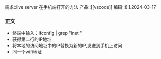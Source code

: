 需求::live server 在手机端打开的方法
产品::[[vscode]]
编码::8.1.2024-03-17

### 正文
- 终端中输入：ifconfig | grep "inet "
- 获得第二行的IP地址
- 将本地的访问地址中的IP替换为新的IP,发送到手机上访问
- 同一个wifi地址

